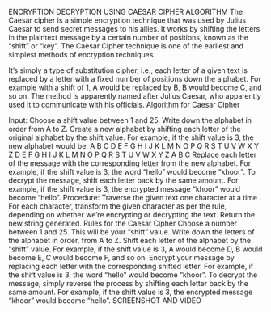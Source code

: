 ENCRYPTION DECRYPTION USING CAESAR CIPHER ALGORITHM
The Caesar cipher is a simple encryption technique that was used by Julius Caesar to send secret messages to his allies. It works by shifting the letters in the plaintext message by a certain number of positions, known as the “shift” or “key”. The Caesar Cipher technique is one of the earliest and simplest methods of encryption techniques.

It’s simply a type of substitution cipher, i.e., each letter of a given text is replaced by a letter with a fixed number of positions down the alphabet. For example with a shift of 1, A would be replaced by B, B would become C, and so on. The method is apparently named after Julius Caesar, who apparently used it to communicate with his officials. Algorithm for Caesar Cipher

Input:
Choose a shift value between 1 and 25. Write down the alphabet in order from A to Z. Create a new alphabet by shifting each letter of the original alphabet by the shift value. For example, if the shift value is 3, the new alphabet would be: A B C D E F G H I J K L M N O P Q R S T U V W X Y Z D E F G H I J K L M N O P Q R S T U V W X Y Z A B C Replace each letter of the message with the corresponding letter from the new alphabet. For example, if the shift value is 3, the word “hello” would become “khoor”. To decrypt the message, shift each letter back by the same amount. For example, if the shift value is 3, the encrypted message “khoor” would become “hello”.
Procedure:
Traverse the given text one character at a time . For each character, transform the given character as per the rule, depending on whether we’re encrypting or decrypting the text. Return the new string generated.
Rules for the Caesar Cipher
Choose a number between 1 and 25. This will be your “shift” value.
Write down the letters of the alphabet in order, from A to Z.
Shift each letter of the alphabet by the “shift” value. For example, if the shift value is 3, A would become D, B would become E, C would become F, and so on.
Encrypt your message by replacing each letter with the corresponding shifted letter. For example, if the shift value is 3, the word “hello” would become “khoor”.
To decrypt the message, simply reverse the process by shifting each letter back by the same amount. For example, if the shift value is 3, the encrypted message “khoor” would become “hello”.
SCREENSHOT AND VIDEO

